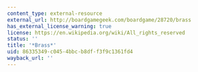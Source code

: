 ```yaml
---
content_type: external-resource
external_url: http://boardgamegeek.com/boardgame/28720/brass
has_external_license_warning: true
license: https://en.wikipedia.org/wiki/All_rights_reserved
status: ''
title: '*Brass*'
uid: 86335349-c045-4bbc-b8df-f3f9c1361fd4
wayback_url: ''
---
```

